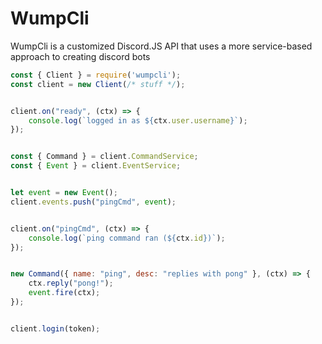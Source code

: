 # WumpCli
WumpCli is a customized Discord.JS API that uses a more service-based approach to creating discord bots
```js
const { Client } = require('wumpcli');
const client = new Client(/* stuff */);


client.on("ready", (ctx) => {
    console.log(`logged in as ${ctx.user.username}`);
});


const { Command } = client.CommandService;
const { Event } = client.EventService;


let event = new Event();
client.events.push("pingCmd", event);


client.on("pingCmd", (ctx) => {
    console.log(`ping command ran (${ctx.id})`);
});


new Command({ name: "ping", desc: "replies with pong" }, (ctx) => {
    ctx.reply("pong!");
    event.fire(ctx);
});


client.login(token);
```
